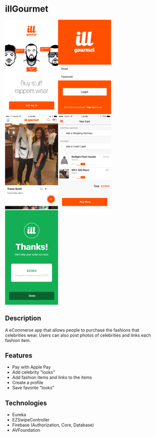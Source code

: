 # illGourmet
<img src="/images/launch_view.png" width="175"><img src="/images/login_view.png" width="175"><img src="/images/looks_view.png" width="175"><img src="/images/cart_view.png" width="175"><img src="/images/confirmation_view.png" width="175">

Description
----------------
A eCommerse app that allows people to purchase the fashions that celebrities wear. Users can also post photos of celebrities and links each fashion item.

Features
----------------
+ Pay with Apple Pay
+ Add celebrity "looks"
+ Add fashion items and links to the items
+ Create a profile
+ Save favorite "looks"


Technologies
----------------
+ Eureka
+ EZSwipeController
+ Firebase (Authorization, Core, Database)
+ AVFoundation